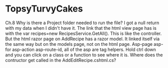 # TopsyTurvyCakes
Ch.8
Why is there a Project folder needed to run the file? I got a null return with my data when I didn't have it.
The link that the html view page has is with the var recipes=new RecipesService.GetAll(). This is like the controller. But the html razor page on 
AddRecipe has a razor model. It linked itself via the same way but on the models page, not on the html page. 
Asp-page
asp-for
asp-action
asp-route-id, all of the asp are tag helpers.
Hold ctrl down and you can click on a class or a function to see where it is.
Where does the contructor get called in the AddEditRecipe.cshtml.cs?
